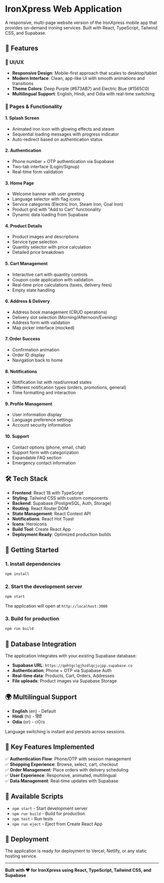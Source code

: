 # IronXpress Web Application

A responsive, multi-page website version of the IronXpress mobile app that provides on-demand ironing services. Built with React, TypeScript, Tailwind CSS, and Supabase.

## 🚀 Features

### 🎨 UI/UX
- **Responsive Design**: Mobile-first approach that scales to desktop/tablet
- **Modern Interface**: Clean, app-like UI with smooth animations and transitions
- **Theme Colors**: Deep Purple (#673AB7) and Electric Blue (#1565C0)
- **Multilingual Support**: English, Hindi, and Odia with real-time switching

### 📱 Pages & Functionality

#### 1. **Splash Screen**
- Animated iron icon with glowing effects and steam
- Sequential loading messages with progress indicator
- Auto-redirect based on authentication status

#### 2. **Authentication**
- Phone number + OTP authentication via Supabase
- Two-tab interface (Login/Signup)
- Real-time form validation

#### 3. **Home Page**
- Welcome banner with user greeting
- Language selector with flag icons
- Service categories (Electric Iron, Steam Iron, Coal Iron)
- Product grid with "Add to Cart" functionality
- Dynamic data loading from Supabase

#### 4. **Product Details**
- Product images and descriptions
- Service type selection
- Quantity selector with price calculation
- Detailed price breakdown

#### 5. **Cart Management**
- Interactive cart with quantity controls
- Coupon code application with validation
- Real-time price calculations (taxes, delivery fees)
- Empty state handling

#### 6. **Address & Delivery**
- Address book management (CRUD operations)
- Delivery slot selection (Morning/Afternoon/Evening)
- Address form with validation
- Map picker interface (mocked)

#### 7. **Order Success**
- Confirmation animation
- Order ID display
- Navigation back to home

#### 8. **Notifications**
- Notification list with read/unread states
- Different notification types (orders, promotions, general)
- Time formatting and interaction

#### 9. **Profile Management**
- User information display
- Language preference settings
- Account security information

#### 10. **Support**
- Contact options (phone, email, chat)
- Support form with categorization
- Expandable FAQ section
- Emergency contact information

## 🛠️ Tech Stack

- **Frontend**: React 18 with TypeScript
- **Styling**: Tailwind CSS with custom components
- **Backend**: Supabase (PostgreSQL, Auth, Storage)
- **Routing**: React Router DOM
- **State Management**: React Context API
- **Notifications**: React Hot Toast
- **Icons**: Heroicons
- **Build Tool**: Create React App
- **Deployment Ready**: Optimized production builds

## 🚀 Getting Started

### 1. Install dependencies
```bash
npm install
```

### 2. Start the development server
```bash
npm start
```

The application will open at `http://localhost:3000`

### 3. Build for production
```bash
npm run build
```

## 📱 Database Integration

The application integrates with your existing Supabase database:
- **Supabase URL**: `https://qehtgclgjhzdlqcjujpp.supabase.co`
- **Authentication**: Phone + OTP via Supabase Auth
- **Real-time data**: Products, Cart, Orders, Addresses
- **File uploads**: Product images via Supabase Storage

## 🌍 Multilingual Support

- **English** (en) - Default
- **Hindi** (hi) - हिंदी
- **Odia** (or) - ଓଡ଼ିଆ

Language switching is instant and persists across sessions.

## 🎯 Key Features Implemented

✅ **Authentication Flow**: Phone/OTP with session management  
✅ **Shopping Experience**: Browse, select, cart, checkout  
✅ **Order Management**: Place orders with delivery scheduling  
✅ **User Experience**: Responsive, animated, multilingual  
✅ **Data Management**: Real-time updates with Supabase  

## 📝 Available Scripts

- `npm start` - Start development server
- `npm run build` - Build for production
- `npm test` - Run tests
- `npm run eject` - Eject from Create React App

## 🚀 Deployment

The application is ready for deployment to Vercel, Netlify, or any static hosting service.

---

**Built with ❤️ for IronXpress using React, TypeScript, Tailwind CSS, and Supabase**
